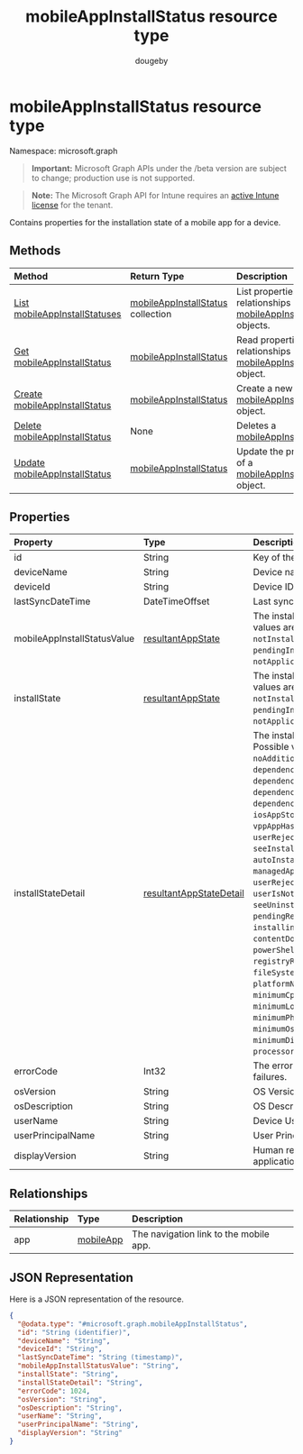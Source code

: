 ﻿---
title: "mobileAppInstallStatus resource type"
description: "Contains properties for the installation state of a mobile app for a device."
author: "dougeby"
localization_priority: Normal
ms.prod: "intune"
doc_type: resourcePageType
---

# mobileAppInstallStatus resource type

Namespace: microsoft.graph

> **Important:** Microsoft Graph APIs under the /beta version are subject to change; production use is not supported.

> **Note:** The Microsoft Graph API for Intune requires an [active Intune license](https://go.microsoft.com/fwlink/?linkid=839381) for the tenant.

Contains properties for the installation state of a mobile app for a device.

## Methods

| Method                                                                               | Return Type                                                                             | Description                                                                                                                    |
| :----------------------------------------------------------------------------------- | :-------------------------------------------------------------------------------------- | :----------------------------------------------------------------------------------------------------------------------------- |
| [List mobileAppInstallStatuses](../api/intune-apps-mobileappinstallstatus-list.md)   | [mobileAppInstallStatus](../resources/intune-apps-mobileappinstallstatus.md) collection | List properties and relationships of the [mobileAppInstallStatus](../resources/intune-apps-mobileappinstallstatus.md) objects. |
| [Get mobileAppInstallStatus](../api/intune-apps-mobileappinstallstatus-get.md)       | [mobileAppInstallStatus](../resources/intune-apps-mobileappinstallstatus.md)            | Read properties and relationships of the [mobileAppInstallStatus](../resources/intune-apps-mobileappinstallstatus.md) object.  |
| [Create mobileAppInstallStatus](../api/intune-apps-mobileappinstallstatus-create.md) | [mobileAppInstallStatus](../resources/intune-apps-mobileappinstallstatus.md)            | Create a new [mobileAppInstallStatus](../resources/intune-apps-mobileappinstallstatus.md) object.                              |
| [Delete mobileAppInstallStatus](../api/intune-apps-mobileappinstallstatus-delete.md) | None                                                                                    | Deletes a [mobileAppInstallStatus](../resources/intune-apps-mobileappinstallstatus.md).                                        |
| [Update mobileAppInstallStatus](../api/intune-apps-mobileappinstallstatus-update.md) | [mobileAppInstallStatus](../resources/intune-apps-mobileappinstallstatus.md)            | Update the properties of a [mobileAppInstallStatus](../resources/intune-apps-mobileappinstallstatus.md) object.                |

## Properties

| Property                    | Type                                                                           | Description                                                                                                                                                                                                                                                                                                                                                                                                                                                                                                                                                                                                                                                                                                                                                                                                                                         |
| :-------------------------- | :----------------------------------------------------------------------------- | :-------------------------------------------------------------------------------------------------------------------------------------------------------------------------------------------------------------------------------------------------------------------------------------------------------------------------------------------------------------------------------------------------------------------------------------------------------------------------------------------------------------------------------------------------------------------------------------------------------------------------------------------------------------------------------------------------------------------------------------------------------------------------------------------------------------------------------------------------- |
| id                          | String                                                                         | Key of the entity.                                                                                                                                                                                                                                                                                                                                                                                                                                                                                                                                                                                                                                                                                                                                                                                                                                  |
| deviceName                  | String                                                                         | Device name                                                                                                                                                                                                                                                                                                                                                                                                                                                                                                                                                                                                                                                                                                                                                                                                                                         |
| deviceId                    | String                                                                         | Device ID                                                                                                                                                                                                                                                                                                                                                                                                                                                                                                                                                                                                                                                                                                                                                                                                                                           |
| lastSyncDateTime            | DateTimeOffset                                                                 | Last sync date time                                                                                                                                                                                                                                                                                                                                                                                                                                                                                                                                                                                                                                                                                                                                                                                                                                 |
| mobileAppInstallStatusValue | [resultantAppState](../resources/intune-shared-resultantappstate.md)           | The install state of the app. Possible values are: `installed`, `failed`, `notInstalled`, `uninstallFailed`, `pendingInstall`, `unknown`, `notApplicable`.                                                                                                                                                                                                                                                                                                                                                                                                                                                                                                                                                                                                                                                                                          |
| installState                | [resultantAppState](../resources/intune-shared-resultantappstate.md)           | The install state of the app. Possible values are: `installed`, `failed`, `notInstalled`, `uninstallFailed`, `pendingInstall`, `unknown`, `notApplicable`.                                                                                                                                                                                                                                                                                                                                                                                                                                                                                                                                                                                                                                                                                          |
| installStateDetail          | [resultantAppStateDetail](../resources/intune-apps-resultantappstatedetail.md) | The install state detail of the app. Possible values are: `noAdditionalDetails`, `dependencyFailedToInstall`, `dependencyWithRequirementsNotMet`, `dependencyPendingReboot`, `dependencyWithAutoInstallDisabled`, `iosAppStoreUpdateFailedToInstall`, `vppAppHasUpdateAvailable`, `userRejectedUpdate`, `seeInstallErrorCode`, `autoInstallDisabled`, `managedAppNoLongerPresent`, `userRejectedInstall`, `userIsNotLoggedIntoAppStore`, `seeUninstallErrorCode`, `pendingReboot`, `installingDependencies`, `contentDownloaded`, `powerShellScriptRequirementNotMet`, `registryRequirementNotMet`, `fileSystemRequirementNotMet`, `platformNotApplicable`, `minimumCpuSpeedNotMet`, `minimumLogicalProcessorCountNotMet`, `minimumPhysicalMemoryNotMet`, `minimumOsVersionNotMet`, `minimumDiskSpaceNotMet`, `processorArchitectureNotApplicable`. |
| errorCode                   | Int32                                                                          | The error code for install or uninstall failures.                                                                                                                                                                                                                                                                                                                                                                                                                                                                                                                                                                                                                                                                                                                                                                                                   |
| osVersion                   | String                                                                         | OS Version                                                                                                                                                                                                                                                                                                                                                                                                                                                                                                                                                                                                                                                                                                                                                                                                                                          |
| osDescription               | String                                                                         | OS Description                                                                                                                                                                                                                                                                                                                                                                                                                                                                                                                                                                                                                                                                                                                                                                                                                                      |
| userName                    | String                                                                         | Device User Name                                                                                                                                                                                                                                                                                                                                                                                                                                                                                                                                                                                                                                                                                                                                                                                                                                    |
| userPrincipalName           | String                                                                         | User Principal Name                                                                                                                                                                                                                                                                                                                                                                                                                                                                                                                                                                                                                                                                                                                                                                                                                                 |
| displayVersion              | String                                                                         | Human readable version of the application                                                                                                                                                                                                                                                                                                                                                                                                                                                                                                                                                                                                                                                                                                                                                                                                           |

## Relationships

| Relationship | Type                                                 | Description                            |
| :----------- | :--------------------------------------------------- | :------------------------------------- |
| app          | [mobileApp](../resources/intune-shared-mobileapp.md) | The navigation link to the mobile app. |

## JSON Representation

Here is a JSON representation of the resource.

<!-- {
  "blockType": "resource",
  "keyProperty": "id",
  "@odata.type": "microsoft.graph.mobileAppInstallStatus"
}
-->

```json
{
  "@odata.type": "#microsoft.graph.mobileAppInstallStatus",
  "id": "String (identifier)",
  "deviceName": "String",
  "deviceId": "String",
  "lastSyncDateTime": "String (timestamp)",
  "mobileAppInstallStatusValue": "String",
  "installState": "String",
  "installStateDetail": "String",
  "errorCode": 1024,
  "osVersion": "String",
  "osDescription": "String",
  "userName": "String",
  "userPrincipalName": "String",
  "displayVersion": "String"
}
```
